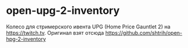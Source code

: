 # open-upg-2-inventory
Колесо для стримерского ивента UPG (Home Price Gauntlet 2) на https://twitch.tv.
Оригинал взят отсюда https://github.com/shtrih/open-hpg-2-inventory

